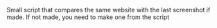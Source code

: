 Small script that compares the same website with the last screenshot if made. If not made, you need to make one from the script
